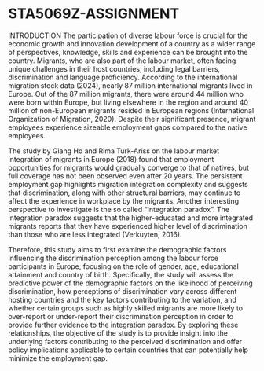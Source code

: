 # STA5069Z-ASSIGNMENT
INTRODUCTION
The participation of diverse labour force is crucial for the economic growth and innovation development of a country as a wider range of perspectives, knowledge, skills and experience can be brought into the country. Migrants, who are also part of the labour market, often facing unique challenges in their host countries, including legal barriers, discrimination and language proficiency. According to the international migration stock data (2024), nearly 87 million international migrants lived in Europe. Out of the 87 million migrants, there were around 44 million who were born within Europe, but living elsewhere in the region and around 40 million of non-European migrants resided in European regions (International Organization of Migration, 2020). Despite their significant presence, migrant employees experience sizeable employment gaps compared to the native employees. 

The study by Giang Ho and Rima Turk-Ariss on the labour market integration of migrants in Europe (2018) found that employment opportunities for migrants would gradually converge to that of natives, but full coverage has not been observed even after 20 years. The persistent employment gap highlights migration integration complexity and suggests that discrimination, along with other structural barriers, may continue to affect the experience in workplace by the migrants. Another interesting perspective to investigate is the so called “Integration paradox”. The integration paradox suggests that the higher-educated and more integrated migrants reports that they have experienced higher level of discrimination than those who are less integrated (Verkuyten, 2016). 

Therefore, this study aims to first examine the demographic factors influencing the discrimination perception among the labour force participants in Europe, focusing on the role of gender, age, educational attainment and country of birth. Specifically, the study will assess the predictive power of the demographic factors on the likelihood of perceiving discrimination, how perceptions of discrimination vary across different hosting countries and the key factors contributing to the variation, and whether certain groups such as highly skilled migrants are more likely to over-report or under-report their discrimination perception in order to provide further evidence to the integration paradox. By exploring these relationships, the objective of the study is to provide insight into the underlying factors contributing to the perceived discrimination and offer policy implications applicable to certain countries that can potentially help minimize the employment gap.
